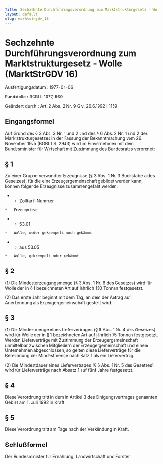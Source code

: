 ```yaml
---
Title: Sechzehnte Durchführungsverordnung zum Marktstrukturgesetz - Wolle
layout: default
slug: marktstrgdv_16
---
```


# Sechzehnte Durchführungsverordnung zum Marktstrukturgesetz - Wolle (MarktStrGDV 16)

Ausfertigungsdatum
:   1977-04-06

Fundstelle
:   BGBl I: 1977, 560

Geändert durch
:   Art. 2 Abs. 2 Nr. 9 G v. 26.6.1992 I 1159


## Eingangsformel

Auf Grund des § 3 Abs. 3 Nr. 1 und 2 und des § 6 Abs. 2 Nr. 1 und 2
des Marktstrukturgesetzes in der Fassung der Bekanntmachung vom 26.
November 1975 (BGBl. I S. 2943) wird im Einvernehmen mit dem
Bundesminister für Wirtschaft mit Zustimmung des Bundesrates
verordnet:


## § 1

Zu einer Gruppe verwandter Erzeugnisse (§ 3 Abs. 1 Nr. 3 Buchstabe a
des Gesetzes), für die eine Erzeugergemeinschaft gebildet werden kann,
können folgende Erzeugnisse zusammengefaßt werden:

*    *   Zolltarif-Nummer

    *   Erzeugnisse


*    *   53.01

    *   Wolle, weder gekrempelt noch gekämmt


*    *   aus 53.05

    *   Wolle, gekrempelt oder gekämmt





## § 2

(1) Die Mindesterzeugungsmenge (§ 3 Abs. 1 Nr. 6 des Gesetzes) wird
für Wolle der in § 1 bezeichneten Art auf jährlich 150 Tonnen
festgesetzt.

(2) Das erste Jahr beginnt mit dem Tag, an dem der Antrag auf
Anerkennung als Erzeugergemeinschaft gestellt wird.


## § 3

(1) Die Mindestmenge eines Liefervertrages (§ 6 Abs. 1 Nr. 4 des
Gesetzes) wird für Wolle der in § 1 bezeichneten Art auf jährlich 75
Tonnen festgesetzt. Werden Lieferverträge mit Zustimmung der
Erzeugergemeinschaft unmittelbar zwischen Mitgliedern der
Erzeugergemeinschaft und einem Unternehmen abgeschlossen, so gelten
diese Lieferverträge für die Berechnung der Mindestmenge nach Satz 1
als ein Liefervertrag.

(2) Die Mindestdauer eines Liefervertrages (§ 6 Abs. 1 Nr. 5 des
Gesetzes) wird für Lieferverträge nach Absatz 1 auf fünf Jahre
festgesetzt.


## § 4

Diese Verordnung tritt in dem in Artikel 3 des Einigungsvertrages
genannten Gebiet am 1. Juli 1992 in Kraft.


## § 5

Diese Verordnung tritt am Tage nach der Verkündung in Kraft.


## Schlußformel

Der Bundesminister für Ernährung, Landwirtschaft und Forsten

